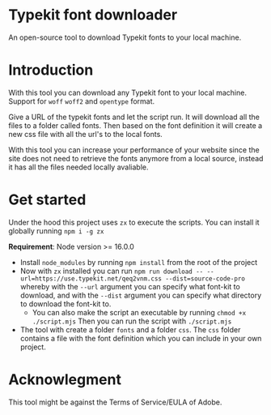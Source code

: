 # Typekit font downloader
An open-source tool to download Typekit fonts to your local machine.

# Introduction
With this tool you can download any Typekit font to your local machine. Support for `woff` `woff2` and `opentype` format.

Give a URL of the typekit fonts and let the script run. It will download all the files to a folder called fonts. Then based on the font definition it will create a new css file with all the url's to the local fonts.

With this tool you can increase your performance of your website since the site does not need to retrieve the fonts anymore from a local source, instead it has all the files needed locally avaliable.

# Get started

Under the hood this project uses `zx` to execute the scripts. You can install it globally running `npm i -g zx`

**Requirement**: Node version >= 16.0.0

- Install `node_modules` by running ``npm install`` from the root of the project
- Now with `zx` installed you can run `npm run download -- --url=https://use.typekit.net/qeq2vnm.css --dist=source-code-pro` whereby with the `--url` argument you can specify what font-kit to download, and with the `--dist` argument you can specify what directory to download the font-kit to.
    - You can also make the script an executable by running `chmod +x ./script.mjs` Then you can run the script with `./script.mjs`
- The tool with create a folder ``fonts`` and a folder ``css``. The ``css`` folder contains a file with the font definition which you can include in your own project.

# Acknowlegment
This tool might be against the Terms of Service/EULA of Adobe.
